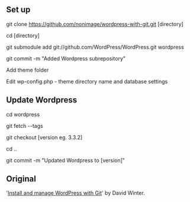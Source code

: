 ## Set up

git clone https://github.com/nonimage/wordpress-with-git.git [directory]

cd [directory]

git submodule add git://github.com/WordPress/WordPress.git wordpress

git commit -m "Added Wordpress subrepository"

Add theme folder

Edit wp-config.php - theme directory name and database settings


## Update Wordpress

cd wordpress

git fetch --tags

git checkout [version eg. 3.3.2]

cd ..

git commit -m "Updated Wordpress to [version]"


## Original

'[Install and manage WordPress with Git](http://davidwinter.me/articles/2012/04/09/install-and-manage-wordpress-with-git/)' by David Winter.